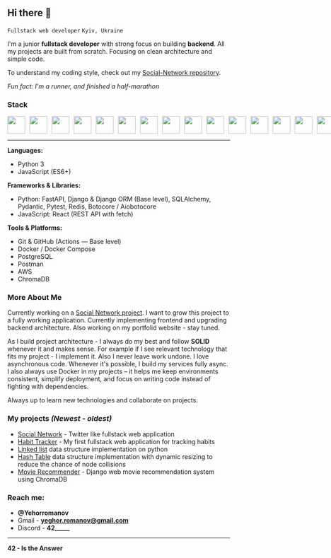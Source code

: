 ## Hi there 👋
`Fullstack web developer`
`Kyiv, Ukraine`

I'm a junior **fullstack developer** with strong focus on building **backend**.
All my projects are built from scratch. Focusing on clean architecture and simple code.

To understand my coding style, check out my [Social-Network repository](https://github.com/yeghor/SocialNetwork.git).

_Fun fact: I'm a runner, and finished a half-marathon_

### Stack
<div style="display:flex; gap:10px; align-items:center;">
  <img width="40px" src="https://cdn.jsdelivr.net/gh/devicons/devicon@latest/icons/python/python-original.svg" />
  <img width="40px" src="https://cdn.jsdelivr.net/gh/devicons/devicon@latest/icons/javascript/javascript-original.svg" />
  <img width="40px" src="https://cdn.jsdelivr.net/gh/devicons/devicon@latest/icons/html5/html5-original.svg" />
  <img width="40px" src="https://cdn.jsdelivr.net/gh/devicons/devicon@latest/icons/redis/redis-original.svg" />
  <img width="40px" src="https://cdn.jsdelivr.net/gh/devicons/devicon@latest/icons/postgresql/postgresql-original.svg" />
  <img width="40px" src="https://cdn.jsdelivr.net/gh/devicons/devicon@latest/icons/amazonwebservices/amazonwebservices-original-wordmark.svg" />
  <img width="40px" src="https://cdn.jsdelivr.net/gh/devicons/devicon@latest/icons/git/git-original.svg" />
  <img width="40px" src="https://cdn.jsdelivr.net/gh/devicons/devicon@latest/icons/docker/docker-original.svg" />
  <img width="40px" src="https://cdn.jsdelivr.net/gh/devicons/devicon@latest/icons/postman/postman-original.svg" />
  <img width="40px" src="https://cdn.jsdelivr.net/gh/devicons/devicon@latest/icons/githubactions/githubactions-original.svg" />
  <img width="40px" src="https://cdn.jsdelivr.net/gh/devicons/devicon@latest/icons/react/react-original.svg" />
  <img width="40px" src="https://cdn.jsdelivr.net/gh/devicons/devicon@latest/icons/fastapi/fastapi-original-wordmark.svg" />
  <img width="40px" src="https://cdn.jsdelivr.net/gh/devicons/devicon@latest/icons/sqlalchemy/sqlalchemy-original.svg" />
  <img width="40px" src="https://cdn.jsdelivr.net/gh/devicons/devicon@latest/icons/pytest/pytest-original.svg" />
  <img width="40px" src="https://cdn.jsdelivr.net/gh/devicons/devicon@latest/icons/django/django-plain-wordmark.svg" />
</div>

---

**Languages:**
- Python 3
- JavaScript (ES6+)

**Frameworks & Libraries:**
- Python: FastAPI, Django & Django ORM (Base level), SQLAlchemy, Pydantic, Pytest, Redis, Botocore / Aiobotocore
- JavaScript: React (REST API with fetch)

**Tools & Platforms:**
- Git & GitHub (Actions — Base level)
- Docker / Docker Compose
- PostgreSQL
- Postman
- AWS
- ChromaDB

### More About Me

Currently working on a [Social Network project](https://github.com/yeghor/SocialNetwork.git). I want to grow this project to a fully working application. Currently implementing frontend and upgrading backend architecture.
Also working on my portfolid website - stay tuned.

As I build project architecture - I always do my best and follow **SOLID** whenever it and makes sense. For example if I see relevant technology that fits my project - I implement it. Also I never leave work undone.
I love asynchronous code. Whenever it's possible, I build my services fully async.
I also always use Docker in my projects – it helps me keep environments consistent, simplify deployment, and focus on writing code instead of fighting with dependencies.

Always up to learn new technologies and collaborate on projects.

### My projects _(Newest - oldest)_
- [Social Network](https://github.com/yeghor/SocialNetwork.git) - Twitter like fullstack web application
- [Habit Tracker](https://github.com/yeghor/Fullstack-Habit-Tracker-React-fastAPI) - My first fullstack web application for tracking habits
- [Linked list](https://github.com/yeghor/Linked-List) data structure implementation on python
- [Hash Table](https://github.com/yeghor/Hash-Table-With-Dynamic-Resizing) data structure implementation with dynamic resizing to reduce the chance of node collisions
- [Movie Recommender](https://github.com/yeghor/Movie-Recommender) - Django web movie recommendation system using ChromaDB



### **Reach me:**
- **@Yehorromanov**
- Gmail - **yeghor.romanov@gmail.com**
- Discord - **42_____**

---

**42 - Is the Answer**

<!--
**yeghor/yeghor** is a ✨ _special_ ✨ repository because its `README.md` (this file) appears on your GitHub profile.

Here are some ideas to get you started:

- 🔭 I’m currently working on ...
- 🌱 I’m currently learning ...
- 👯 I’m looking to collaborate on ...
- 🤔 I’m looking for help with ...
- 💬 Ask me about ...
- 📫 How to reach me: ...
- 😄 Pronouns: ...
- ⚡ Fun fact: ...
-->
